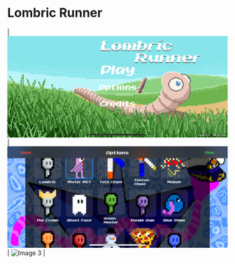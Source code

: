 # Lombric Runner

| ![Image 1](assets/IMG_5405.PNG) | ![Image 2](assets/IMG_5406.PNG) | ![Image 3](assetsIMG_5407.PNG) |


